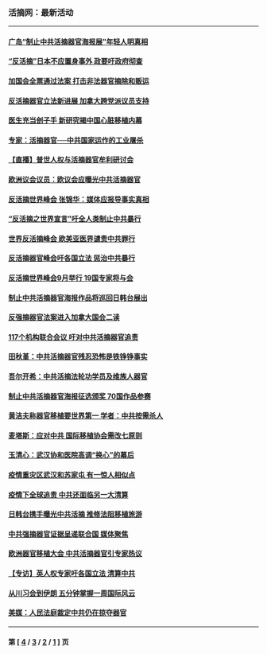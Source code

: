 ### 活摘网：最新活动
---
#### [广岛“制止中共活摘器官海报展”年轻人明真相](../../pages/nf5883/n14053657.md?09140430) 
#### [“反活摘”日本不应置身事外 政要吁政府彻查](../../pages/nf5883/n13971188.md?09140430) 
#### [加国会全票通过法案 打击非法器官摘除和贩运](../../pages/nf5883/n13884924.md?09140430) 
#### [反活摘器官立法新进展 加拿大跨党派议员支持](../../pages/nf5883/n13876061.md?09140430) 
#### [医生充当刽子手 新研究揭中国心脏移植内幕](../../pages/nf5883/n13772291.md?09140430) 
#### [专家：活摘器官──中共国家运作的工业屠杀](../../pages/nf5883/n13761178.md?09140430) 
#### [【直播】普世人权与活摘器官牟利研讨会](../../pages/nf5883/n13425146.md?09140430) 
#### [欧洲议会议员：欧议会应曝光中共活摘器官](../../pages/nf5883/n13336571.md?09140430) 
#### [反活摘世界峰会 张锦华：媒体应报导事实真相](../../pages/nf5883/n13278502.md?09140430) 
#### [“反活摘之世界宣言”吁全人类制止中共暴行](../../pages/nf5883/n13259730.md?09140430) 
#### [世界反活摘峰会 欧美亚医界谴责中共罪行](../../pages/nf5883/n13253550.md?09140430) 
#### [反活摘器官峰会吁各国立法 惩治中共暴行](../../pages/nf5883/n13245052.md?09140430) 
#### [反活摘世界峰会9月举行 19国专家将与会](../../pages/nf5883/n13201492.md?09140430) 
#### [制止中共活摘器官海报作品将巡回日韩台展出](../../pages/nf5883/n13177791.md?09140430) 
#### [反强摘器官法案进入加拿大国会二读](../../pages/nf5883/n13033450.md?09140430) 
#### [117个机构联合会议 吁对中共活摘器官追责](../../pages/nf5883/n12775087.md?09140430) 
#### [田秋堇：中共活摘器官残忍恐怖是铁铮铮事实](../../pages/nf5883/n12702148.md?09140430) 
#### [吾尔开希：中共活摘法轮功学员及维族人器官](../../pages/nf5883/n12693197.md?09140430) 
#### [制止中共活摘器官海报征选颁奖 70国作品参赛](../../pages/nf5883/n12692050.md?09140430) 
#### [黄洁夫称器官移植要世界第一 学者：中共按需杀人](../../pages/nf5883/n12572329.md?09140430) 
#### [麦塔斯：应对中共 国际移植协会需改七原则](../../pages/nf5883/n12514711.md?09140430) 
#### [玉清心：武汉协和医院高调“换心”的幕后](../../pages/nf5883/n12298730.md?09140430) 
#### [疫情重灾区武汉和苏家屯 有一惊人相似点](../../pages/nf5883/n12150824.md?09140430) 
#### [疫情下全球追责 中共还面临另一大清算](../../pages/nf5883/n12070397.md?09140430) 
#### [日韩台携手曝光中共活摘 推修法阻移植旅游](../../pages/nf5883/n11712046.md?09140430) 
#### [中共强摘器官证据呈递联合国 媒体聚焦](../../pages/nf5883/n11546426.md?09140430) 
#### [欧洲器官移植大会 中共活摘器官引专家热议](../../pages/nf5883/n11539095.md?09140430) 
#### [【专访】英人权专家吁各国立法 清算中共](../../pages/nf5883/n11367315.md?09140430) 
#### [从川习会到伊朗 五分钟掌握一周国际风云](../../pages/nf5883/n11338520.md?09140430) 
#### [美媒：人民法庭裁定中共仍在掠夺器官](../../pages/nf5883/n11334897.md?09140430) 

---
#### 第 [ [4](./4.md?09140430) / [3](./3.md?09140430) / [2](./2.md?09140430) / [1](./1.md?09140430) ] 页

